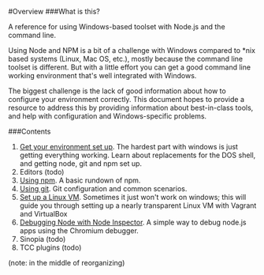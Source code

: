 #Overview
###What is this?

A reference for using Windows-based toolset with Node.js and the command line.

Using Node and NPM is a bit of a challenge with Windows compared to *nix based systems (Linux, Mac OS, etc.), mostly because the command line toolset is different.  But with a little effort you can get a good command line working environment that's well integrated with Windows. 

The biggest challenge is the lack of good information about how to configure your environment correctly. This document hopes to provide a resource to address this by providing information about best-in-class tools, and help with configuration and Windows-specific problems.


###Contents

1. [Get your environment set up](./environment.md). The hardest part with windows is just getting everything working. Learn about replacements for the DOS shell, and getting node, git and npm set up.
2. Editors (todo)
2. [Using npm](./npm.md). A basic rundown of npm. 
3. [Using git](./git.md). Git configuration and common scenarios. 
4. [Set up a Linux VM](./linux-vm.md). Sometimes it just won't work on windows; this will guide you through setting up a nearly transparent Linux VM with Vagrant and VirtualBox
5. [Debugging Node with Node Inspector](./node-inspector.md). A simple way to debug node.js apps using the Chromium debugger.
6. Sinopia (todo)
7. TCC plugins (todo)

(note: in the middle of reorganizing)